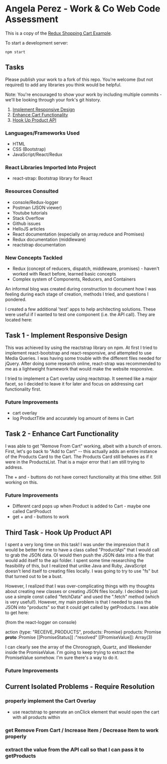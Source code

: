 # Angela Perez - Work & Co Web Code Assessment

This is a copy of the [Redux Shopping Cart Example](https://github.com/reactjs/redux/tree/master/examples/shopping-cart).

To start a development server:

```
npm start
```

## Tasks

Please publish your work to a fork of this repo. You're welcome (but not required) to add any libraries you think would be helpful.

Note: You're encouraged to show your work by including multiple commits - we'll be looking through your fork's git history.

1. [Implement Responsive Design](/tasks/01-responsive-design.md)
2. [Enhance Cart Functionality](/tasks/02-cart-enhancements.md)
3. [Hook Up Product API](/tasks/03-product-api.md)

### Languages/Frameworks Used
- HTML
- CSS (Bootstrap)
- JavaScript/React/Redux

### React Libraries Imported Into Project
- react-strap: Bootstrap library for React

### Resources Consulted
- console/Redux-logger
- Postman (JSON viewer)
- Youtube tutorials
- Stack Overflow
- Github issues
- HelloJS articles
- React documentation (especially on array.reduce and Promises)
- Redux documentation (middleware)
- reactstrap documentation

### New Concepts Tackled
- Redux (concept of reducers, dispatch, middleware, promises) - haven't worked with React before, learned basic concepts
- Complex system of Components, Reducers, and Containers

An informal blog was created during construction to document how I was feeling during each stage of creation, methods I tried, and questions I pondered.

I created a few additional 'test' apps to help architecting solutions. These were useful if I wanted to test one component (i.e. the API call). They are located here:


## Task 1 - Implement Responsive Design

This was achieved by using the reactstrap library on npm. At first I tried to implement react-bootstrap and react-responsive, and attempted to use Media Queries. I was having some trouble with the different files needed for jQuery. After doing some research online, react-strap was recommended to me as a lightweight framework that would make the website responsive.

I tried to implement a Cart overlay using reactstrap. It seemed like a major facet, so I decided to leave it for later and focus on addressing cart functionality first.

### Future Improvements
- cart overlay
- log ProductTitle and accurately log amount of items in Cart

## Task 2 - Enhance Cart Functionality

I was able to get "Remove From Cart" working, albeit with a bunch of errors. First, let's go back to "Add to Cart" -- this actually adds an entire instance of the Products Card to the Cart. The Products Card still behaves as if it were in the ProductsList. That is a major error that I am still trying to address.

The + and - buttons do not have correct functionality at this time either. Still working on this.

### Future Improvements
- Different card pops up when Product is added to Cart - maybe one called CartProduct
- get + and - buttons to work

## Third Task - Hook Up Product API

I spent a very long time on this task! I was under the impression that it would be better for me to have a class called "ProductApi" that I would call to grab the JSON data. OI would then push the JSON data into a file that would add itself to the api folder. I spent some time researching the feasibility of this, but I realized that unlike Java and Ruby, JavaScript doesn't lend itself to creating files locally. I was going to try to use "fs" but that turned out to be a bust. 

However, I realized that I was over-complicating things with my thoughts about creating new classes or creating JSON files locally. I decided to just use a simple const called "fetchData" and used the ".fetch" method (which is very useful!). However, my main problem is that I needed to pass the JSON into "products" so that it could get called by getProducts. I was able to get here:

(from the react-logger on console)

action {type: "RECEIVE_PRODUCTS", products: Promise}
products: Promise
__proto__ :Promise
[[PromiseStatus]] :"resolved"
[[PromiseValue]]: Array(3)

I can clearly see the array of the Chronograph, Quartz, and Weekender inside the PromiseValue. I'm going to keep trying to extract the PromiseValue somehow. I'm sure there's a way to do it. 

### Future Improvements

## Current Isolated Problems - Require Resolution
### properly implement the Cart Overlay
- use reactstrap to generate an onClick element that would open the cart with all products within

### get Remove From Cart / Increase Item / Decrease Item to work properly
### extract the value from the API call so that I can pass it to getProducts
